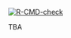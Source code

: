 <!-- badges: start -->
[![R-CMD-check](https://github.com/loelschlaeger/ytstats/actions/workflows/R-CMD-check.yaml/badge.svg)](https://github.com/loelschlaeger/ytstats/actions/workflows/R-CMD-check.yaml)
<!-- badges: end -->

TBA